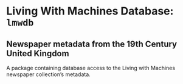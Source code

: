 # Living With Machines Database: `lmwdb`

## Newspaper metadata from the 19th Century United Kingdom

A package containing database access to the Living with Machines newspaper collection’s metadata.

